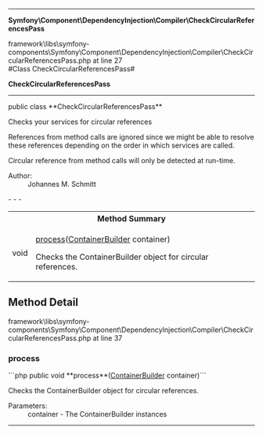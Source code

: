 - - -

**Symfony\Component\DependencyInjection\Compiler\CheckCircularReferencesPass**
<div class="location">framework\libs\symfony-components\Symfony\Component\DependencyInjection\Compiler\CheckCircularReferencesPass.php at line 27</div>
#Class CheckCircularReferencesPass#

**CheckCircularReferencesPass**


- - -

<p class="signature">public  class **CheckCircularReferencesPass**</p>

<div class="comment" id="overview_description"><p>Checks your services for circular references</p><p>References from method calls are ignored since we might be able to resolve
these references depending on the order in which services are called.</p><p>Circular reference from method calls will only be detected at run-time.</p></div>

<dl>
<dt>Author:</dt>
<dd>Johannes M. Schmitt <schmittjoh@gmail.com></dd>
</dl>
- - -

<table id="summary_method">
<tr><th colspan="2">Method Summary</th></tr>
<tr>
<td class="type"> void</td>
<td class="description"><p class="name"><a href="#process">process</a>(<a href="../../../../symfony/component/dependencyinjection/containerbuilder.html">ContainerBuilder</a> container)</p><p class="description">Checks the ContainerBuilder object for circular references.</p></td>
</tr>
</table>

<h2 id="detail_method">Method Detail</h2>
<div class="location">framework\libs\symfony-components\Symfony\Component\DependencyInjection\Compiler\CheckCircularReferencesPass.php at line 37</div>
<h3 id="process()">process</h3>
```php
public  void **process**(<a href="../../../../symfony/component/dependencyinjection/containerbuilder.html">ContainerBuilder</a> container)```
<div class="details">
<p>Checks the ContainerBuilder object for circular references.</p><dl>
<dt>Parameters:</dt>
<dd>container - The ContainerBuilder instances</dd>
</dl>
</div>

- - -

